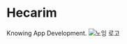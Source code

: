 # Hecarim
Knowing App Development.
![노잉 로고](https://user-images.githubusercontent.com/64366488/147107603-338e4009-caeb-42ac-acf9-7ec3b8334d4a.png)
